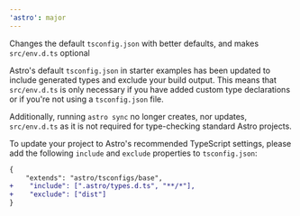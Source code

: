 ```yaml
---
'astro': major
---
```


Changes the default `tsconfig.json` with better defaults, and makes `src/env.d.ts`  optional

Astro's default `tsconfig.json` in starter examples has been updated to include generated types and exclude your build output. This means that `src/env.d.ts` is only necessary if you have added custom type declarations or if you're not using a `tsconfig.json` file.

Additionally, running `astro sync` no longer creates, nor updates, `src/env.d.ts` as it is not required for type-checking standard Astro projects.

To update your project to Astro's recommended TypeScript settings, please add the following `include` and `exclude` properties to `tsconfig.json`:

```diff
{
    "extends": "astro/tsconfigs/base",
+    "include": [".astro/types.d.ts", "**/*"],
+    "exclude": ["dist"]
}
```